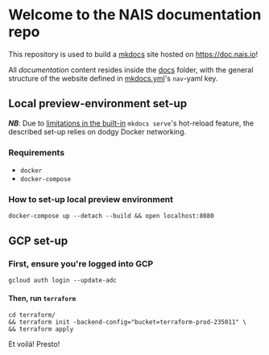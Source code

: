 # Welcome to the NAIS documentation repo

This repository is used to build a [mkdocs](https://www.mkdocs.org/) site hosted on <https://doc.nais.io>!

All _documentation_ content resides inside the [docs](docs/) folder, with the general structure of the website defined in [mkdocs.yml](mkdocs.yml)'s `nav`-yaml key.

## Local preview-environment set-up

_**NB**_: Due to [limitations in the built-in](https://github.com/mkdocs/mkdocs/issues/2108) `mkdocs serve`'s hot-reload feature, the described set-up relies on dodgy Docker networking.

### Requirements

- `docker`
- `docker-compose`

### How to set-up local preview environment

```shell
docker-compose up --detach --build && open localhost:8080
```

## GCP set-up

### First, ensure you're logged into GCP

```shell
gcloud auth login --update-adc
```

#### Then, run `terraform`

```shell
cd terraform/
&& terraform init -backend-config="bucket=terraform-prod-235011" \
&& terraform apply
```

Et voilá! Presto!
